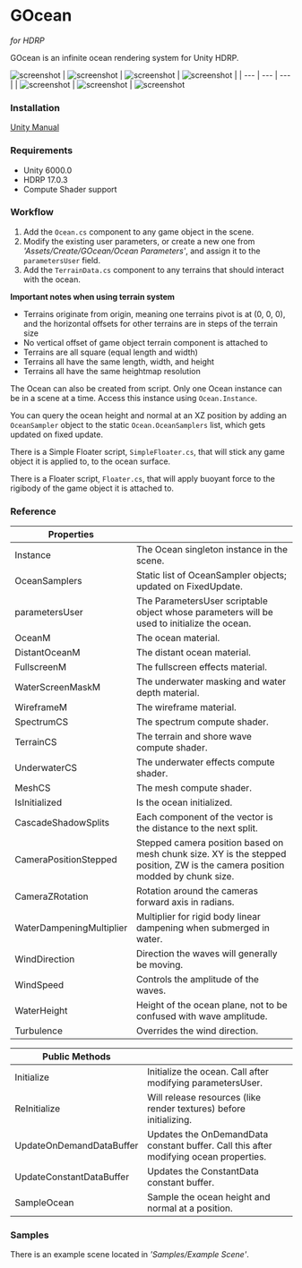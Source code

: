 # GOcean
*for HDRP*

GOcean is an infinite ocean rendering system for Unity HDRP.

![screenshot](./Images~/Ocean_SS_0.jpg)
| ![screenshot](./Images~/Ocean_SS_1.jpg) | ![screenshot](./Images~/Ocean_SS_2.jpg) | ![screenshot](./Images~/Ocean_SS_3.jpg) |
| --- | --- | --- |
| ![screenshot](./Images~/Ocean_SS_4.jpg) | ![screenshot](./Images~/Ocean_SS_5.jpg) | ![screenshot](./Images~/Ocean_SS_6.jpg)

### Installation

[Unity Manual](https://docs.unity3d.com/Manual/upm-ui-install2.html)

### Requirements

- Unity 6000.0
- HDRP 17.0.3
- Compute Shader support

### Workflow

1. Add the `Ocean.cs` component to any game object in the scene.
2. Modify the existing user parameters, or create a new one from *'Assets/Create/GOcean/Ocean Parameters'*, and assign it to the `parametersUser` field.
3. Add the `TerrainData.cs` component to any terrains that should interact with the ocean.

**Important notes when using terrain system**
- Terrains originate from origin, meaning one terrains pivot is at (0, 0, 0), and the horizontal offsets for other terrains are in steps of the terrain size
- No vertical offset of game object terrain component is attached to
- Terrains are all square (equal length and width)
- Terrains all have the same length, width, and height
- Terrains all have the same heightmap resolution

The Ocean can also be created from script. Only one Ocean instance can be in a scene at a time. Access this instance using `Ocean.Instance`.

You can query the ocean height and normal at an XZ position by adding an `OceanSampler` object to the static `Ocean.OceanSamplers` list, which gets updated
on fixed update.

There is a Simple Floater script, `SimpleFloater.cs`, that will stick any game object it is applied to, to the ocean surface.

There is a Floater script, `Floater.cs`, that will apply buoyant force to the rigibody of the game object it is attached to.

### Reference

| Properties				|																																|
| -------------------------	| -----------------------------------------------------------------------------------------------------------------------------	|
| Instance					| The Ocean singleton instance in the scene.																					|
| OceanSamplers				| Static list of OceanSampler objects; updated on FixedUpdate.																	|
| parametersUser			| The ParametersUser scriptable object whose parameters will be used to initialize the ocean.									|
| OceanM					| The ocean material.																											|
| DistantOceanM				| The distant ocean material.																									|
| FullscreenM				| The fullscreen effects material.																								|
| WaterScreenMaskM			| The underwater masking and water depth material.																				|
| WireframeM				| The wireframe material.																										|
| SpectrumCS				| The spectrum compute shader.																									|
| TerrainCS					| The terrain and shore wave compute shader.																					|
| UnderwaterCS				| The underwater effects compute shader.																						|
| MeshCS					| The mesh compute shader.																										|
| IsInitialized				| Is the ocean initialized.																										|
| CascadeShadowSplits		| Each component of the vector is the distance to the next split.																|
| CameraPositionStepped		| Stepped camera position based on mesh chunk size. XY is the stepped position, ZW is the camera position modded by chunk size.	|
| CameraZRotation			| Rotation around the cameras forward axis in radians.																			|
| WaterDampeningMultiplier	| Multiplier for rigid body linear dampening when submerged in water.															|
| WindDirection				| Direction the waves will generally be moving.																					|
| WindSpeed					| Controls the amplitude of the waves.																							|
| WaterHeight				| Height of the ocean plane, not to be confused with wave amplitude.															|
| Turbulence				| Overrides the wind direction.																									|

| Public Methods			|																																|
| -------------------------	| -----------------------------------------------------------------------------------------------------------------------------	|
| Initialize				| Initialize the ocean. Call after modifying parametersUser.																	|
| ReInitialize				| Will release resources (like render textures) before initializing.															|
| UpdateOnDemandDataBuffer	| Updates the OnDemandData constant buffer. Call this after modifying ocean properties.											|
| UpdateConstantDataBuffer	| Updates the ConstantData constant buffer.																						|
| SampleOcean				| Sample the ocean height and normal at a position.																				|

### Samples

There is an example scene located in *'Samples/Example Scene'*.
